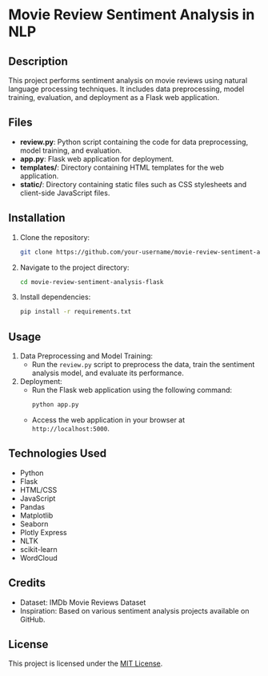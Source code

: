 # Movie Review Sentiment Analysis in NLP

## Description
This project performs sentiment analysis on movie reviews using natural language processing techniques. It includes data preprocessing, model training, evaluation, and deployment as a Flask web application.

## Files
- **review.py**: Python script containing the code for data preprocessing, model training, and evaluation.
- **app.py**: Flask web application for deployment.
- **templates/**: Directory containing HTML templates for the web application.
- **static/**: Directory containing static files such as CSS stylesheets and client-side JavaScript files.

## Installation
1. Clone the repository:
   ```bash
   git clone https://github.com/your-username/movie-review-sentiment-analysis-flask.git
   ```
2. Navigate to the project directory:
   ```bash
   cd movie-review-sentiment-analysis-flask
   ```
3. Install dependencies:
   ```bash
   pip install -r requirements.txt
   ```

## Usage
1. Data Preprocessing and Model Training:
   - Run the `review.py` script to preprocess the data, train the sentiment analysis model, and evaluate its performance.
2. Deployment:
   - Run the Flask web application using the following command:
     ```bash
     python app.py
     ```
   - Access the web application in your browser at `http://localhost:5000`.

## Technologies Used
- Python
- Flask
- HTML/CSS
- JavaScript
- Pandas
- Matplotlib
- Seaborn
- Plotly Express
- NLTK
- scikit-learn
- WordCloud

## Credits
- Dataset: IMDb Movie Reviews Dataset
- Inspiration: Based on various sentiment analysis projects available on GitHub.

## License
This project is licensed under the [MIT License](LICENSE).
